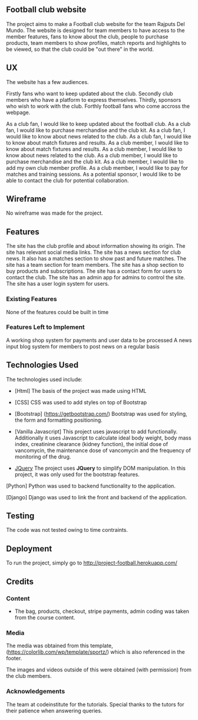 ## Football club website

The project aims to make a Football club website for the team Rajputs Del Mundo. The website is designed for team members to have access to the member features, fans to know about the club, people to purchase products, team members to show profiles, match reports and highlights to be viewed, so that the club could be "out there" in the world.
 
## UX
The website has a few audiences.

Firstly fans who want to keep updated about the club.
Secondly club members who have a platform to express themselves.
Thirdly, sponsors who wish to work with the club.
Forthly football fans who come accross the webpage.

As a club fan, I would like to keep updated about the football club. 
As a club fan, I would like to purchase merchandise and the club kit.
As a club fan, I would like to know about news related to the club.
As a club fan, I would like to know about match fixtures and results.
As a club member, I would like to know about match fixtures and results.
As a club member, I would like to know about news related to the club.
As a club member, I would like to purchase merchandise and the club kit.
As a club member, I would like to add my own club member profile. 
As a club member, I would like to pay for matches and training sessions.
As a potential sponsor, I would like to be able to contact the club for potential collaboration.


## Wireframe

No wireframe was made for the project.

## Features

The site has the club profile and about information showing its origin. 
The site has relevant social media links.
The site has a news section for club news.
It also has a matches section to show past and future matches.
The site has a team section for team members.
The site has a shop section to buy products and subscriptions.
The site has a contact form for users to contact the club.
The site has an admin app for admins to control the site.
The site has a user login system for users.

### Existing Features
None of the features could be built in time

### Features Left to Implement
A working shop system for payments and user data to be processed
A news input blog system for members to post news on a regular basis 


## Technologies Used

The technologies used include:

- [Html]
The basis of the project was made using HTML

- [CSS]
CSS was used to add styles on top of Bootstrap

- [Bootstrap] (https://getbootstrap.com/)
Bootstrap was used for styling, the form and formatting positioning.

- [Vanilla Javascript] 
This project uses javascript to add functionally. Additionally it uses Javascript to calculate 
ideal body weight, body mass index, creatinine clearance (kidney function), the initial dose of vancomycin, 
the maintenance dose of vancomycin and the frequency of monitoring of the drug.

- [JQuery](https://jquery.com)
The project uses **JQuery** to simplify DOM manipulation. In this project, it was only used for the bootstrap features.

[Python] Python was used to backend functionality to the application.

[Django] Django was used to link the front and backend of the application.

## Testing

The code was not tested owing to time contraints.

## Deployment

To run the project, simply go to http://project-football.herokuapp.com/

## Credits

### Content
- The bag, products, checkout, stripe payments, admin coding was taken from the course content.

### Media
The media was obtained from this template, (https://colorlib.com/wp/template/sportz/) which is also referenced in the footer. 

The images and videos outside of this were obtained (with permission) from the club members. 

### Acknowledgements
The team at codeinstitute for the tutorials.
Special thanks to the tutors for their patience when answering queries. 